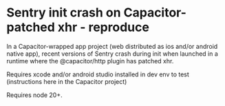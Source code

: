 Sentry init crash on Capacitor-patched xhr - reproduce
=



In a Capacitor-wrapped app project (web distributed as ios and/or android native app), recent versions of Sentry crash during init
when launched in a runtime where the @capacitor/http plugin has patched xhr.

Requires xcode and/or android studio installed in dev env to test (instructions here in the Capacitor project)

Requires node 20+.
